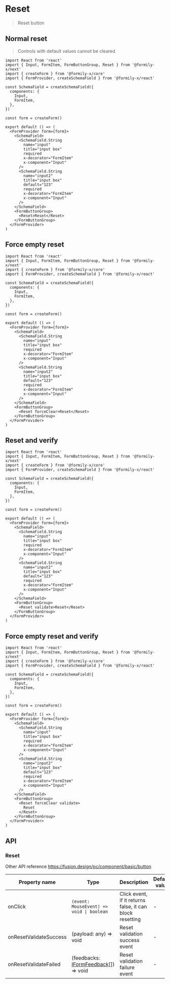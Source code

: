 # Reset

> Reset button

## Normal reset

> Controls with default values cannot be cleared

```tsx
import React from 'react'
import { Input, FormItem, FormButtonGroup, Reset } from '@formily-x/next'
import { createForm } from '@formily-x/core'
import { FormProvider, createSchemaField } from '@formily-x/react'

const SchemaField = createSchemaField({
  components: {
    Input,
    FormItem,
  },
})

const form = createForm()

export default () => (
  <FormProvider form={form}>
    <SchemaField>
      <SchemaField.String
        name="input"
        title="input box"
        required
        x-decorator="FormItem"
        x-component="Input"
      />
      <SchemaField.String
        name="input2"
        title="input box"
        default="123"
        required
        x-decorator="FormItem"
        x-component="Input"
      />
    </SchemaField>
    <FormButtonGroup>
      <Reset>Reset</Reset>
    </FormButtonGroup>
  </FormProvider>
)
```

## Force empty reset

```tsx
import React from 'react'
import { Input, FormItem, FormButtonGroup, Reset } from '@formily-x/next'
import { createForm } from '@formily-x/core'
import { FormProvider, createSchemaField } from '@formily-x/react'

const SchemaField = createSchemaField({
  components: {
    Input,
    FormItem,
  },
})

const form = createForm()

export default () => (
  <FormProvider form={form}>
    <SchemaField>
      <SchemaField.String
        name="input"
        title="input box"
        required
        x-decorator="FormItem"
        x-component="Input"
      />
      <SchemaField.String
        name="input2"
        title="input box"
        default="123"
        required
        x-decorator="FormItem"
        x-component="Input"
      />
    </SchemaField>
    <FormButtonGroup>
      <Reset forceClear>Reset</Reset>
    </FormButtonGroup>
  </FormProvider>
)
```

## Reset and verify

```tsx
import React from 'react'
import { Input, FormItem, FormButtonGroup, Reset } from '@formily-x/next'
import { createForm } from '@formily-x/core'
import { FormProvider, createSchemaField } from '@formily-x/react'

const SchemaField = createSchemaField({
  components: {
    Input,
    FormItem,
  },
})

const form = createForm()

export default () => (
  <FormProvider form={form}>
    <SchemaField>
      <SchemaField.String
        name="input"
        title="input box"
        required
        x-decorator="FormItem"
        x-component="Input"
      />
      <SchemaField.String
        name="input2"
        title="input box"
        default="123"
        required
        x-decorator="FormItem"
        x-component="Input"
      />
    </SchemaField>
    <FormButtonGroup>
      <Reset validate>Reset</Reset>
    </FormButtonGroup>
  </FormProvider>
)
```

## Force empty reset and verify

```tsx
import React from 'react'
import { Input, FormItem, FormButtonGroup, Reset } from '@formily-x/next'
import { createForm } from '@formily-x/core'
import { FormProvider, createSchemaField } from '@formily-x/react'

const SchemaField = createSchemaField({
  components: {
    Input,
    FormItem,
  },
})

const form = createForm()

export default () => (
  <FormProvider form={form}>
    <SchemaField>
      <SchemaField.String
        name="input"
        title="input box"
        required
        x-decorator="FormItem"
        x-component="Input"
      />
      <SchemaField.String
        name="input2"
        title="input box"
        default="123"
        required
        x-decorator="FormItem"
        x-component="Input"
      />
    </SchemaField>
    <FormButtonGroup>
      <Reset forceClear validate>
        Reset
      </Reset>
    </FormButtonGroup>
  </FormProvider>
)
```

## API

### Reset

Other API reference https://fusion.design/pc/component/basic/button

| Property name          | Type                                                                                             | Description                                              | Default value |
| ---------------------- | ------------------------------------------------------------------------------------------------ | -------------------------------------------------------- | ------------- |
| onClick                | `(event: MouseEvent) => void \| boolean`                                                         | Click event, if it returns false, it can block resetting | -             |
| onResetValidateSuccess | (payload: any) => void                                                                           | Reset validation success event                           | -             |
| onResetValidateFailed  | (feedbacks: [IFormFeedback](https://core.formilyjs.org/api/models/form#iformfeedback)[]) => void | Reset validation failure event                           | -             |

